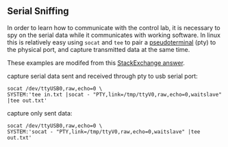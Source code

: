 ## Serial Sniffing

In order to learn how to communicate with the control lab, it is necessary to spy on the serial data
while it communicates with working software. In linux this is relatively easy using `socat` and `tee`
to pair a [pseudoterminal](https://en.wikipedia.org/wiki/Pseudoterminal) (pty) to the physical port,
and capture transmitted data at the same time.

These examples are modifed from this [StackExchange answer](https://unix.stackexchange.com/a/225904/19124).

capture serial data sent and received through pty to usb serial port:
```
socat /dev/ttyUSB0,raw,echo=0 \
SYSTEM:'tee in.txt |socat - "PTY,link=/tmp/ttyV0,raw,echo=0,waitslave" |tee out.txt'
```

capture only sent data:
```
socat /dev/ttyUSB0,raw,echo=0 \
SYSTEM:'socat - "PTY,link=/tmp/ttyV0,raw,echo=0,waitslave" |tee out.txt'
```
